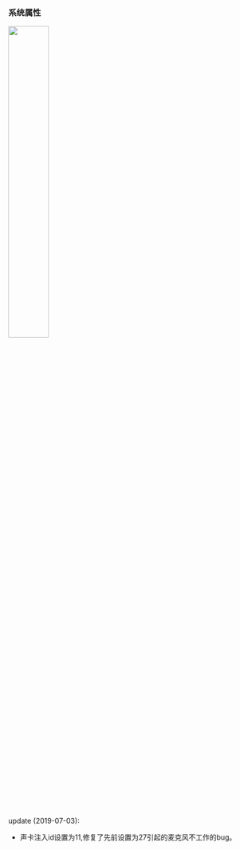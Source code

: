 ### 系统属性
<img src="https://i.loli.net/2019/07/02/5d1b5ffd2a3dd65386.png" width=40% height=40%></img>
###
update (2019-07-03):
- 声卡注入id设置为11,修复了先前设置为27引起的麦克风不工作的bug。
